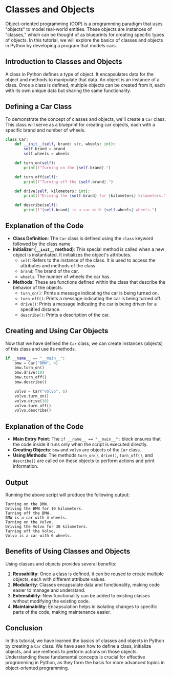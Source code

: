 # Classes and Objects

Object-oriented programming (OOP) is a programming paradigm that uses "objects" to model real-world entities. These objects are instances of "classes," which can be thought of as blueprints for creating specific types of objects. In this tutorial, we will explore the basics of classes and objects in Python by developing a program that models cars.

## Introduction to Classes and Objects

A class in Python defines a type of object. It encapsulates data for the object and methods to manipulate that data. An object is an instance of a class. Once a class is defined, multiple objects can be created from it, each with its own unique data but sharing the same functionality.

## Defining a Car Class

To demonstrate the concept of classes and objects, we'll create a `Car` class. This class will serve as a blueprint for creating car objects, each with a specific brand and number of wheels.

```python
class Car:
    def __init__(self, brand: str, wheels: int):
        self.brand = brand
        self.wheels = wheels

    def turn_on(self):
        print(f"Turning on the {self.brand}.")

    def turn_off(self):
        print(f"Turning off the {self.brand}.")

    def drive(self, kilometers: int):
        print(f"Driving the {self.brand} for {kilometers} kilometers.")

    def describe(self):
        print(f"{self.brand} is a car with {self.wheels} wheels.")
```

## Explanation of the Code

- **Class Definition**: The `Car` class is defined using the `class` keyword followed by the class name.
- **Initializer (`__init__` method)**: This special method is called when a new object is instantiated. It initializes the object's attributes.
  - `self`: Refers to the instance of the class. It is used to access the attributes and methods of the class.
  - `brand`: The brand of the car.
  - `wheels`: The number of wheels the car has.
- **Methods**: These are functions defined within the class that describe the behavior of the objects.
  - `turn_on()`: Prints a message indicating the car is being turned on.
  - `turn_off()`: Prints a message indicating the car is being turned off.
  - `drive()`: Prints a message indicating the car is being driven for a specified distance.
  - `describe()`: Prints a description of the car.

## Creating and Using Car Objects

Now that we have defined the `Car` class, we can create instances (objects) of this class and use its methods.

```python
if __name__ == "__main__":
    bmw = Car("BMW", 4)
    bmw.turn_on()
    bmw.drive(10)
    bmw.turn_off()
    bmw.describe()

    volvo = Car("Volvo", 6)
    volvo.turn_on()
    volvo.drive(30)
    volvo.turn_off()
    volvo.describe()
```

## Explanation of the Code

- **Main Entry Point**: The `if __name__ == "__main__":` block ensures that the code inside it runs only when the script is executed directly.
- **Creating Objects**: `bmw` and `volvo` are objects of the `Car` class.
- **Using Methods**: The methods `turn_on()`, `drive()`, `turn_off()`, and `describe()` are called on these objects to perform actions and print information.

## Output

Running the above script will produce the following output:

```
Turning on the BMW.
Driving the BMW for 10 kilometers.
Turning off the BMW.
BMW is a car with 4 wheels.
Turning on the Volvo.
Driving the Volvo for 30 kilometers.
Turning off the Volvo.
Volvo is a car with 6 wheels.
```

## Benefits of Using Classes and Objects

Using classes and objects provides several benefits:

1. **Reusability**: Once a class is defined, it can be reused to create multiple objects, each with different attribute values.
2. **Modularity**: Classes encapsulate data and functionality, making code easier to manage and understand.
3. **Extensibility**: New functionality can be added to existing classes without modifying the existing code.
4. **Maintainability**: Encapsulation helps in isolating changes to specific parts of the code, making maintenance easier.

## Conclusion

In this tutorial, we have learned the basics of classes and objects in Python by creating a `Car` class. We have seen how to define a class, initialize objects, and use methods to perform actions on those objects. Understanding these fundamental concepts is crucial for effective programming in Python, as they form the basis for more advanced topics in object-oriented programming.